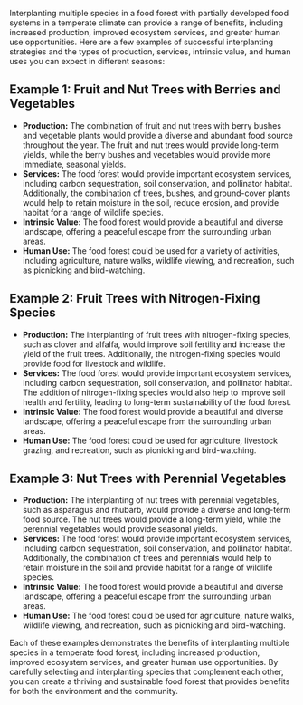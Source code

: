 Interplanting multiple species in a food forest with partially developed food systems in a temperate climate can provide a range of benefits, including increased production, improved ecosystem services, and greater human use opportunities. Here are a few examples of successful interplanting strategies and the types of production, services, intrinsic value, and human uses you can expect in different seasons:

## Example 1: Fruit and Nut Trees with Berries and Vegetables

- <b>Production:</b> The combination of fruit and nut trees with berry bushes and vegetable plants would provide a diverse and abundant food source throughout the year. The fruit and nut trees would provide long-term yields, while the berry bushes and vegetables would provide more immediate, seasonal yields.
- <b>Services:</b> The food forest would provide important ecosystem services, including carbon sequestration, soil conservation, and pollinator habitat. Additionally, the combination of trees, bushes, and ground-cover plants would help to retain moisture in the soil, reduce erosion, and provide habitat for a range of wildlife species.
- <b>Intrinsic Value:</b> The food forest would provide a beautiful and diverse landscape, offering a peaceful escape from the surrounding urban areas.
- <b>Human Use:</b> The food forest could be used for a variety of activities, including agriculture, nature walks, wildlife viewing, and recreation, such as picnicking and bird-watching.

## Example 2: Fruit Trees with Nitrogen-Fixing Species

- <b>Production:</b> The interplanting of fruit trees with nitrogen-fixing species, such as clover and alfalfa, would improve soil fertility and increase the yield of the fruit trees. Additionally, the nitrogen-fixing species would provide food for livestock and wildlife.
- <b>Services:</b> The food forest would provide important ecosystem services, including carbon sequestration, soil conservation, and pollinator habitat. The addition of nitrogen-fixing species would also help to improve soil health and fertility, leading to long-term sustainability of the food forest.
- <b>Intrinsic Value:</b> The food forest would provide a beautiful and diverse landscape, offering a peaceful escape from the surrounding urban areas.
- <b>Human Use:</b> The food forest could be used for agriculture, livestock grazing, and recreation, such as picnicking and bird-watching.

## Example 3: Nut Trees with Perennial Vegetables

- <b>Production:</b> The interplanting of nut trees with perennial vegetables, such as asparagus and rhubarb, would provide a diverse and long-term food source. The nut trees would provide a long-term yield, while the perennial vegetables would provide seasonal yields.
- <b>Services:</b> The food forest would provide important ecosystem services, including carbon sequestration, soil conservation, and pollinator habitat. Additionally, the combination of trees and perennials would help to retain moisture in the soil and provide habitat for a range of wildlife species.
- <b>Intrinsic Value:</b> The food forest would provide a beautiful and diverse landscape, offering a peaceful escape from the surrounding urban areas.
- <b>Human Use:</b> The food forest could be used for agriculture, nature walks, wildlife viewing, and recreation, such as picnicking and bird-watching.

Each of these examples demonstrates the benefits of interplanting multiple species in a temperate food forest, including increased production, improved ecosystem services, and greater human use opportunities. By carefully selecting and interplanting species that complement each other, you can create a thriving and sustainable food forest that provides benefits for both the environment and the community.